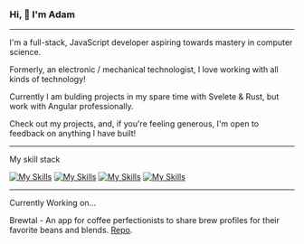 ### Hi, 👋 I'm Adam

---

I'm a full-stack, JavaScript developer aspiring towards mastery in computer science.

Formerly, an electronic / mechanical technologist, I love working with all kinds of technology!

Currently I am bulding projects in my spare time with Svelete & Rust, but work with Angular professionally.

Check out my projects, and, if you're feeling generous, I'm open to feedback on anything I have built!

---

My skill stack

[![My Skills](https://skillicons.dev/icons?i=html,css,sass)](https://skillicons.dev)
[![My Skills](https://skillicons.dev/icons?i=js,typescript,nextjs,react,bootstrap,jquery)](https://skillicons.dev)
[![My Skills](https://skillicons.dev/icons?i=webpack,github,git,jest)](https://skillicons.dev)
[![My Skills](https://skillicons.dev/icons?i=arduino,cplusplus)](https://skillicons.dev)

---

Currently Working on...

Brewtal - An app for coffee perfectionists to share brew profiles for their favorite beans and blends. [Repo](https://github.com/am1macdonald/brewtal).
